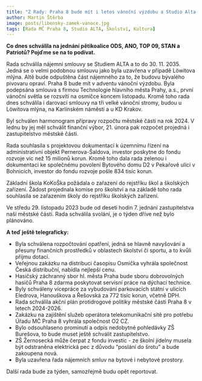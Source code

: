 ```yaml
---
title: "Z Rady: Praha 8 bude mít i letos vánoční výzdobu a Studio Alta bude v Libni do roku 2035"
author: Martin Štěrba
image: posts/libensky-zamek-vanoce.jpg
tags: [Rada MČ Praha 8, Studio ALTA, Školství, Kultura]
---
```


**Co dnes schválila na jednání pětikoalice ODS, ANO, TOP 09, STAN a Patriotů? Pojďme se na to podívat.**

Rada schválila nájemní smlouvy se Studiem ALTA a to do 30. 11. 2035. Jedná se o velmi podobnou smlouvu jako byla uzavřena v případě Löwitova mlýna. Altě bude odpuštěna část nájemného za to, že budovu bývalého pivovaru opraví.
Praha 8 bude mít v adventu vánoční výzdobu. Byla podepsána smlouva s firmou Technologie hlavního města Prahy, a.s., první vánoční světla se rozsvítí na osmičce koncem listopadu. Kromě toho rada dnes schválila i darovací smlouvy na tři velké vánoční stromy, budou u Löwitova mlýna, na Karlínském náměstí a u KD Krakov.

Byl schválen harmonogram přípravy rozpočtu městské části na rok 2024. V lednu by jej měl schválit finanční výbor, 21. února pak rozpočet projedná i zastupitelstvo městské části.

Rada souhlasila s projektovou dokumentací k územnímu řízení na administrativní objekt Pernerova-Šaldova, investor poskytne do fondu rozvoje víc než 15 milionů korun. Kromě toho dala rada zelenou i dokumentaci ke společnému povolení Bytového domu D2 v Pekařově ulici v Bohnicích, investor do fondu rozvoje pošle 834 tisíc korun.

Základní škola KoKoŠka požádala o zařazení do rejstříku škol a školských zařízení. Žádost projednala komise pro školství a na základě toho rada souhlasila se zařazením školy do rejstříku školských zařízení.

Ve středu 29. listopadu 2023 bude od deseti hodin 7. jednání zastupitelstva naší městské části. Rada schválila svolání, je o týden dříve než bylo plánováno. 

**A teď ještě telegraficky:**
- Byla schválena rozpočtování opatření, jedná se hlavně navyšování a přesuny finančních prostředků v oblastech školství či sportu, a to kvůli příjmu dotací. 
- Veřejnou zakázku na distribuci časopisu Osmička vyhrála společnost Česká distribuční, nabídla nejlepší cenu.
- Hasičský záchranný sbor hl. města Praha bude sboru dobrovolných hasičů Praha 8 zdarma poskytovat servisní práce na dýchací technice.
- Byly schváleny vícepráce za vybudování parkovacích státní v ulicích Eledrova, Hanouškova a Řešovská za 772 tisíc korun, včetně DPH.
- Rada schválila akční plán protidrogové politiky městské části Praha 8 v letech 2024-2026.
- Zakázku na zajištění služeb operátora telekomunikační sítě pro potřebu Úřadu MČ Praha 8 vyhrála společnost O2 CZ. 
- Bylo odsouhlaseno prominutí a odpis nedobytné pohledávky ZŠ Burešova, to bude muset ještě schválit zastupitelstvo.
- ZŠ Žernosecká může čerpat z fondu investic - ze školní jídelny musela být odstraněna elektrická pec z důvodu “poslání do šrotu” a bude zakoupena nová.
- Byla uzavřena řada nájemních smluv na bytové i nebytové prostory. 

Další rada bude za týden, samozřejmě budu opět reportovat.